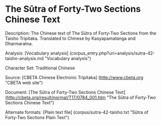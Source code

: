 # The Sūtra of Forty-Two Sections Chinese Text

Description: The Chinese text of The Sūtra of Forty-Two Sections from the Taisho Tripitaka. Translated to Chinese by Kasyapamatanga and Dharmaratna.

Analysis: [Vocabulary analysis] (corpus_entry.php?uri=analysis/sutra-42-taisho-analysis.md "Vocabulary analysis")

Character Set: Traditional Chinese

Source: [CBETA Chinese Electronic Tripitaka] (http://www.cbeta.org "CBETA web site")

Document: [The Sūtra of Forty-Two Sections Chinese Text] (http://cbeta.org/result/normal/T17/0784_001.htm "The Sūtra of Forty-Two Sections Chinese Text")

Alternate formats: [Plain text file] (corpus/sutra-42-taisho.txt "Sūtra of Forty-Two Sections Plain Text")

